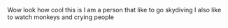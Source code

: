 Wow look how cool this is
I am a person that like to go skydiving
I also like to watch monkeys and crying people

